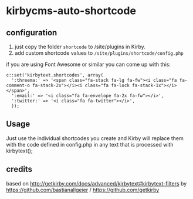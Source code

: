 # kirbycms-auto-shortcode

## configuration

1. just copy the folder `shortcode` to /site/plugins in Kirby.
2. add custom shortcode values to `/site/plugins/shortcode/config.php`

if you are using Font Awesome or similar you can come up with this:

    c::set('kirbytext.shortcodes', array(
      ':threema:' => '<span class="fa-stack fa-lg fa-fw"><i class="fa fa-comment-o fa-stack-2x"></i><i class="fa fa-lock fa-stack-1x"></i></span>',
      ':email:' => '<i class="fa fa-envelope fa-2x fa-fw"></i>',
      ':twitter:' => '<i class="fa fa-twitter"></i>',
      ));
      
## Usage

Just use the individual shortcodes you create and Kirby will replace them with the code defined in config.php in any text that is processed with kirbytext();

## credits
based on http://getkirby.com/docs/advanced/kirbytext#kirbytext-filters by https://github.com/bastianallgeier / https://github.com/getkirby 

